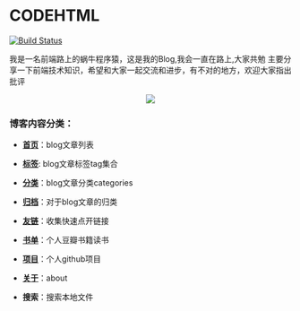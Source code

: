 # CODEHTML

[![Build Status](https://travis-ci.org/nieyafei/nieyafei.github.io.svg?branch=master)](https://travis-ci.org/nieyafei/nieyafei.github.io)

我是一名前端路上的蜗牛程序猿，这是我的Blog,我会一直在路上,大家共勉
主要分享一下前端技术知识，希望和大家一起交流和进步，有不对的地方，欢迎大家指出批评

<div style="text-align: center;"><img src="http://codehtml.cn/images/css/2.png" /></div>

### 博客内容分类：

- **[首页](http://codehtml.cn/)**：blog文章列表

- **[标签](http://codehtml.cn/tags/)**: blog文章标签tag集合

- **[分类](http://codehtml.cn/categories/)**：blog文章分类categories

- **[归档](http://codehtml.cn/archives/)**：对于blog文章的归类

- **[友链](http://codehtml.cn/links/)**：收集快速点开链接

- **[书单](http://codehtml.cn/books/)**：个人豆瓣书籍读书

- **[项目](http://codehtml.cn/repository/)**：个人github项目

- **[关于](http://codehtml.cn/about/)**：about

- **搜索**：搜索本地文件





